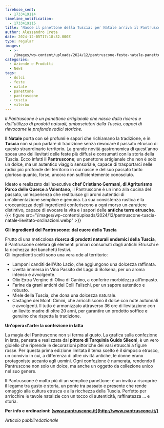 ```yaml
---
firehose_sent:
  - 1733419114
timeline_notification:
  - 1733419115
title: 'Nasce il panettone della Tuscia: per Natale arriva il Pantruscone'
author: Alessandro Creta
date: 2024-12-05T17:18:32.000Z
type: regular
images:
  - >-
    /images/wp-content/uploads/2024/12/pantruscone-feste-natale-panettone-gourmet-tuscia.webp
categories:
  - Aziende e Prodotti
  - News
tags:
  - dolci
  - feste
  - natale
  - panettone
  - pantruscone
  - tuscia
  - viterbo
---
```


*Il Pantruscone è un panettone artigianale che nasce dalla ricerca e dall'utilizzo di prodotti naturali, ambasciatori della Tuscia, capaci di rievocarne le profonde radici storiche.*

Il **Natale** porta con sé profumi e sapori che richiamano la tradizione, e in **Tuscia** non si può parlare di tradizione senza rievocare il passato etrusco di questo straordinario territorio. La grande novità gastronomica di quest'anno sposa uno dei lievitati delle feste più diffusi e consumati con la storia della Tuscia. Ecco infatti il **Pantruscone**; un panettone artigianale che non è solo un dolce, ma un autentico viaggio sensoriale, capace di trasportarci nelle radici più profonde del territorio in cui nasce e del suo passato tanto glorioso quanto, forse, ancora non sufficientemente conosciuto.

Ideato e realizzato dall'executive **chef Cristiano Germani, di Agriturismo Parco delle Querce a Valentano**, il Pantruscone è un inno alla cucina del passato, un'esperienza che restituisce gli aromi autentici di un'alimentazione semplice e genuina. La sua consistenza rustica e la croccantezza degli ingredienti conferiscono a ogni morso un carattere distintivo, capace di evocare la vita e i sapori delle **antiche terre etrusche**.
{{\< figure src="/images/wp-content/uploads/2024/12/pantruscone-tuscia-natale-lievitato-ordinazioni.webp" >}}

**Gli ingredienti del Pantruscone: dal cuore della Tuscia**

Frutto di una meticolosa **ricerca di prodotti naturali endemici della Tuscia**, il Pantruscone celebra gli elementi primari consumati dagli antichi Etruschi e la ricchezza dei banchetti festivi.\
Gli ingredienti scelti sono una vera ode al territorio:

* Lamponi canditi dell'Alto Lazio, che aggiungono una dolcezza raffinata.
* Uvetta immersa in Vino Passito del Lago di Bolsena, per un aroma intenso e avvolgente.
* Olio Extra Vergine di Oliva di Canino, a conferire morbidezza all'impasto.
* Farine da grani antichi dei Colli Falischi, per un sapore autentico e robusto.
* Miele della Tuscia, che dona una dolcezza naturale.
* Castagne dei Monti Cimini, che arricchiscono il dolce con note autunnali e avvolgenti. Il tutto è armonizzato attraverso 36 ore di lievitazione con un lievito madre di oltre 20 anni, per garantire un prodotto soffice e genuino che rispetta la tradizione.

**Un'opera d'arte: la confezione in latta**

La magia del Pantruscone non si ferma al gusto. La grafica sulla confezione in latta, pensata e realizzata dal **pittore di Tarquinia Guido Sileoni**, è un vero gioiello che riprende le decorazioni pittoriche dei vasi etruschi a figure rosse. Per questa prima edizione limitata il tema scelto è il simposio etrusco, un convivio in cui, a differenza di altre civiltà antiche, le donne erano protagoniste accanto agli uomini. Ogni confezione è numerata, rendendo il Pantruscone non solo un dolce, ma anche un oggetto da collezione unico nel suo genere.

Il Pantruscone è molto più di un semplice panettone: è un invito a riscoprire il legame tra gusto e storia, un ponte tra passato e presente che rende omaggio alla cultura etrusca e alla ricchezza della Tuscia. Perfetto per arricchire le tavole natalizie con un tocco di autenticità, raffinatezza ... e storia.

**Per info e ordinazioni: [www.pantruscone.it](http://www.pantruscone.it/)**

*Articolo pubbliredazionale*
